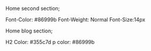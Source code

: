 

Home second section;

Font-Color: #86999b
Font-Weight: Normal
Font-Size:14px 

Home blog section;

H2 Color: #355c7d
p color: #86999b